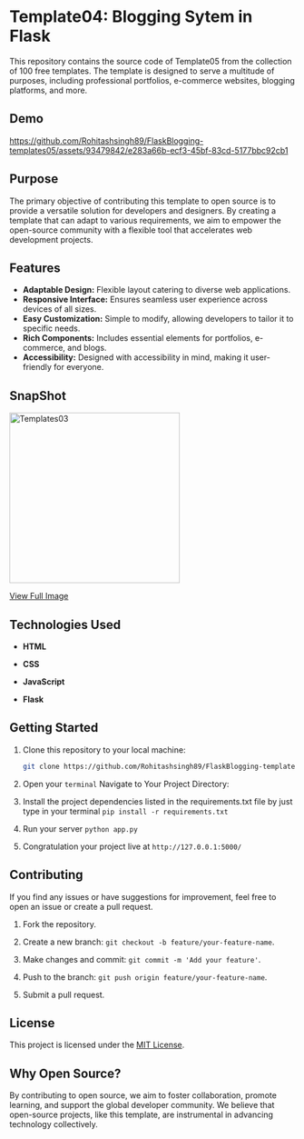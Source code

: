 # Template04: Blogging Sytem in Flask 
This repository contains the source code of Template05 from the collection of 100 free templates. The template is designed to serve a multitude of purposes, including professional portfolios, e-commerce websites, blogging platforms, and more.

## Demo 
https://github.com/Rohitashsingh89/FlaskBlogging-templates05/assets/93479842/e283a66b-ecf3-45bf-83cd-5177bbc92cb1

## Purpose
The primary objective of contributing this template to open source is to provide a versatile solution for developers and designers. By creating a template that can adapt to various requirements, we aim to empower the open-source community with a flexible tool that accelerates web development projects.

## Features

- **Adaptable Design:** Flexible layout catering to diverse web applications.
- **Responsive Interface:** Ensures seamless user experience across devices of all sizes.
- **Easy Customization:** Simple to modify, allowing developers to tailor it to specific needs.
- **Rich Components:** Includes essential elements for portfolios, e-commerce, and blogs.
- **Accessibility:** Designed with accessibility in mind, making it user-friendly for everyone.

## SnapShot

<img src="https://github.com/Rohitashsingh89/FlaskBlogging-templates05/assets/93479842/9c818a34-33b8-4072-839b-00c4e34e6c03" alt="Templates03" height="300">

[View Full Image](https://github.com/Rohitashsingh89/FlaskBlogging-templates05/assets/93479842/9c818a34-33b8-4072-839b-00c4e34e6c03)


## Technologies Used

- **HTML**

- **CSS**
  
- **JavaScript**
  
- **Flask**
  

## Getting Started

1. Clone this repository to your local machine:

   ```bash
   git clone https://github.com/Rohitashsingh89/FlaskBlogging-templates05.git
   ```

2. Open your `terminal` Navigate to Your Project Directory:

3. Install the project dependencies listed in the requirements.txt file by just type in your terminal `pip install -r requirements.txt`

4. Run your server `python app.py`

5. Congratulation your project live at `http://127.0.0.1:5000/`
   

## Contributing

If you find any issues or have suggestions for improvement, feel free to open an issue or create a pull request.

1. Fork the repository.

2. Create a new branch: `git checkout -b feature/your-feature-name`.

3. Make changes and commit: `git commit -m 'Add your feature'`.

4. Push to the branch: `git push origin feature/your-feature-name`.

5. Submit a pull request.

## License

This project is licensed under the [MIT License](https://github.com/Rohitashsingh89/LICENSE.MD/blob/main/README.md).

## Why Open Source?

By contributing to open source, we aim to foster collaboration, promote learning, and support the global developer community. We believe that open-source projects, like this template, are instrumental in advancing technology collectively.
